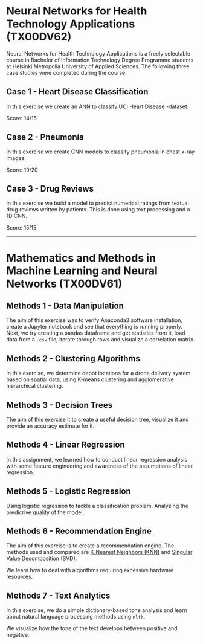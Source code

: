 # Neural Networks for Health Technology Applications (TX00DV62)

Neural Networks for Health Technology Applications is a freely selectable course in Bachelor of Information Technology Degree Programme students at Helsinki Metropolia University of Applied Sciences. The following three case studies were completed during the course.

Case 1 - Heart Disease Classification
-------------------------------------

In this exercise we create an ANN to classify UCI Heart Disease -dataset.

Score: 14/15

Case 2 - Pneumonia
------------------

In this exercise we create CNN models to classify pneumonia in chest x-ray images.

Score: 19/20

Case 3 - Drug Reviews
---------------------

In this exercise we build a model to predict numerical ratings from textual drug reviews written by patients. This is done using text processing and a 1D CNN.

Score: 15/15

-------------------------------------------------------------------------------
# Mathematics and Methods in Machine Learning and Neural Networks (TX00DV61)

Methods 1 - Data Manipulation
-----------------------------

The aim of this exercise was to verify Anaconda3 software installation, create a Jupyter notebook and see that everything is running properly. Next, we try creating a pandas dataframe and get statistics from it, load data from a `.csv` file, iterate through rows and visualize a correlation matrix.

Methods 2 - Clustering Algorithms
---------------------------------

In this exercise, we determine depot locations for a drone delivery system based on spatial data, using K-means clustering and agglomerative hierarchical clustering.

Methods 3 - Decision Trees
--------------------------

The aim of this exercise it to create a useful decision tree, visualize it and provide an accuracy estimate for it.

Methods 4 - Linear Regression
-----------------------------

In this assignment, we learned how to conduct linear regression analysis with some feature engineering and awareness of the assumptions of linear regression.

Methods 5 - Logistic Regression
-------------------------------

Using logistic regression to tackle a classification problem. Analyzing the predicrive quality of the model.

Methods 6 - Recommendation Engine
---------------------------------

The aim of this exercise is to create a recommendation engine. The methods used and compared are [K-Nearest Neighbors (KNN)](https://en.wikipedia.org/wiki/K-nearest_neighbors_algorithm) and [Singular Value Decomposition (SVD)](https://en.wikipedia.org/wiki/Singular_value_decomposition).

We learn how to deal with algorithms requiring excessive hardware resources.

Methods 7 - Text Analytics
--------------------------

In this exercise, we do a simple dictionary-based tone analysis and learn about natural language processing methods using `nltk`.

We visualize how the tone of the text develops between positive and negative.
